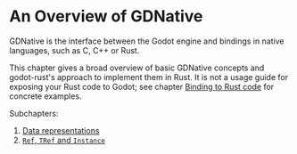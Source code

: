 # An Overview of GDNative

GDNative is the interface between the Godot engine and bindings in native languages, such as C, C++ or Rust.

This chapter gives a broad overview of basic GDNative concepts and godot-rust's approach to implement them in Rust. It is not a usage guide for exposing your Rust code to Godot; see chapter [Binding to Rust code](rust-binding.md) for concrete examples.

Subchapters:

1. [Data representations](gdnative-overview/data-representations.md)
1. [`Ref`, `TRef` and `Instance`](gdnative-overview/wrappers.md)